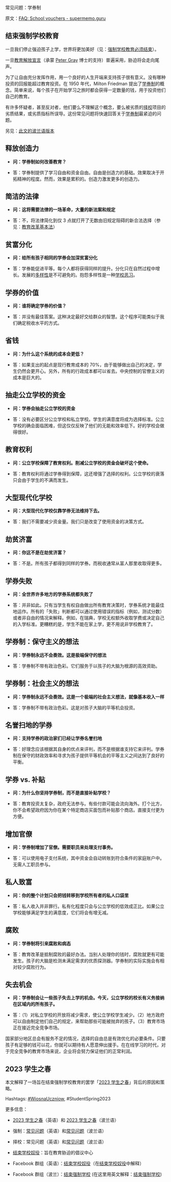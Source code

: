 常见问题：学券制

原文：[FAQ: School vouchers - supermemo.guru](https://supermemo.guru/wiki/FAQ:_School_vouchers)

## 结束强制学校教育

一旦我们停止强迫孩子上学，世界将更加美好（见：[强制学校教育必须结束](https://supermemo.guru/wiki/Compulsory_schooling_must_end)）。

一旦[教育解放宣言](https://supermemo.guru/wiki/Declaration_of_Educational_Emancipation)（承蒙 [Peter Gray](https://supermemo.guru/wiki/Peter_Gray) 博士的支持）普遍采用，胁迫将会走向尾声。

为了让自由充分发挥作用，用一个良好的人生开端来支持孩子很有意义。没有哪种投资的回报能超过教育投资。在 1950 年代，Milton Friedman 提出了[学券制](https://supermemo.guru/wiki/School_voucher)的概念。简单来说，每个孩子在开始学习之旅时都会获得一定数量的钱，用于投资他们自己的教育。

有许多怀疑者，甚至反对者，他们要么不理解这个概念，要么被劣质的[择校](https://supermemo.guru/wiki/School_choice)项目的劣质结果，或劣质指标所误导。这份常见问题将快速回答关于[学券制](https://supermemo.guru/wiki/School_voucher)最紧迫的问题。

另见：[此文的波兰语版本](https://supermemo.guru/wiki/Pytania_i_odpowiedzi:_Bon_oswiatowy)

## 释放创造力

- **问：学券制如何改善教育？**

- 答：学券制提供了学习自由和资金自由。自由是创造力的基础。效果取决于开拓精神的程度。然而，效果是累积的。创造力激发更多的创造力。

## 简洁的法律

- **问：这将需要法律的一场革命，大量的新法案和规定**

- 答：不，将法律简化到仅 3 点就打开了无数由旧规定阻碍的新合法选择（参见：[教育改革基本法](https://supermemo.guru/wiki/ABC_of_Education_Reform)）

## 贫富分化

- **问：给所有孩子相同的学券会加深贫富分化**

- 答：学券能促进平等。每个人都将获得同样的提升。分化只在自然过程中增长。发展的[多样性](https://supermemo.guru/wiki/Diversity)是不可避免的。抱怨多样性是一种[学校恶习](https://supermemo.guru/wiki/Bad_school_habit)。

## 学券的价值

- **问：谁将确定学券的价值？**

- 答：并没有最佳答案。这种决定最好交给群众的智慧。这个程序可能类似于我们确定税收水平的方式。

## 省钱

- **问：为什么这个系统的成本会更低？**

- 答：如果支出的起点是现行教育成本的 70%，由于能够做出自己的决定，学生仍然会更开心。另外，所有的行政成本都可以省去。中央控制的官僚主义的成本是巨大的。

## 抽走公立学校的资金

- **问：学券会抽走公立学校的资金**

- 答：没有必要区分公立学校和私立学校。学生的满意度将成为选择标准。公立学校的确会面临困难，但这仅仅反映了他们的无能和效率低下。好的学校会做得很好。

## 教育权利

- **问：公立学校保障了教育权利。削减公立学校的资金会破坏这个使命。**

- 答：教育权利将通过学券得到保障，这还增强了选择的权利。公立学校的衰落只会由于学生的不满而发生。

## 大型现代化学校

- **问：大型现代化学校仅靠学券无法维持下去。**

- 答：我们不需要减少资金量。我们只是改变了使用资金的决策方式。

## 劫贫济富

- **问：你这不是在劫贫济富？**

- 答：不是。所有孩子都得到同样的学券。而税收通常从富人那里收取得更多。

## 学券失败

- **问：全世界许多地方的学券系统都失败了**

- 答：并非如此。只有当学生有权自由做出所有教育决策时，学券系统才能最佳地运作。所有的「失败」判断都可以通过使用错误的指标（例如，测试分数）或者非自由的情况来解释。例如，在瑞典，学校无权额外收取学费或决定自己的入学标准。更糟糕的是，学生不能在家上学，更不用说非学校教育了。

## 学券制：保守主义的想法

- **问：学券制永远不会奏效。这是极端保守的想法**

- 答：学券制不带有政治色彩。它们服务于以孩子的大脑为根源的高效资助。

## 学券制：社会主义的想法

- **问：学券制永远不会奏效。这是一个极端的社会主义想法，就像基本收入一样**

- 答：学券制不带有政治色彩。这是对孩子大脑的平等机会投资。

## 名誉扫地的学券

- **问：支持学券的政治家们已经让学券名誉扫地**

- 答：好理念应该根据其自身的优点来评判，而不是根据谁支持它来评判。学券制在保守的财政效率和寻求为孩子提供平等机会的平等主义之间达到了良好的平衡。

## 学券 vs. 补贴

- **问：为什么你坚持学券制，而不是直接补贴学校？**

- 答：教育投资太复杂，政府无法参与。有些付款可能会流向海外。打个比方，你不会希望政府因为你在某个特定商店买面包而补贴那个商店。直接支付更为方便。

## 增加官僚

- **问：学券制增加了官僚。需要职员来处理支付事务。**

- 答：可以使用电子支付系统，其中资金会自动转账到符合条件的家庭账户中。无需人工职员参与。

## 私人致富

- **问：你的整个计划只会把钱转移到学校所有者的私人口袋里**

- 答：私人收入并非罪行。私有化程度只会与公立学校的低效成正比。如果公立学校能够满足学生的满意度，它们将会有增无减。

## 腐败

- **问：学券制将引来腐败和病态**

- 答：教育改革是抵制腐败的最好办法。当别人处理你的钱时，腐败就更有可能发生。孩子的大脑是检测未满足需求的优质探测器。学券制的实际实施会有相对较少腐败行为。

## 失去机会

- **问：学券制会让一些孩子失去上学的机会。今天，公立学校的校长有义务接纳在区域内的所有孩子。**

- 答：（1）对私立学校的开放将减少需求，使公立学校学生减少。（2）地方政府可以自由制定他们自己的规定，来帮助那些可能被抛弃的孩子。（3）教育市场正在接近完全竞争市场。

国家部分地区总会有服务不足的情况，选择的自由总是有效优化的必要条件。只要孩子有足够的钱可以花，你就可以期待有人愿意伸出援手。在在线学习的时代，对于完全竞争的教育市场来说，企业将会努力保证他们的正常利润。

## 2023 学生之春

本文解释了一场旨在结束强制学校教育的罢学「[2023 学生之春](https://supermemo.guru/wiki/Student_Spring_2023)」背后的原因和策略。

Hashtags: [#WiosnaUczniow](https://www.google.com/search?q=%23WiosnaUczniow), #StudentSpring2023

更多信息：

- [2023 学生之春](https://supermemo.guru/wiki/Student_Spring_2023)（英语）和 [2023 学生之春](https://supermemo.guru/wiki/Wiosna_Uczniow_2023)（波兰语）

- 强制：[常见问题](https://supermemo.guru/wiki/FAQ:_Ban_on_school_coercion)（英语）和[常见问题](https://supermemo.guru/wiki/Pytania_i_odpowiedzi:_Koniec_Przymusu_Szkolnego)（波兰语）

- 择校：常见问题（英语）和[常见问题](https://supermemo.guru/wiki/Pytania_i_odpowiedzi:_Bon_oswiatowy)（波兰语）

- [结束学校奴役](https://supermemo.guru/wiki/End_school_slavery)：旨在教育胁迫的倡议中心

- Facebook 群组（英语）：[结束学校奴役](https://www.facebook.com/groups/endschoolslave)（在[结束学校奴役](https://supermemo.guru/wiki/End_School_Slavery)中解释）

- Facebook 群组（波兰）：[结束强制学校](https://www.facebook.com/groups/schoolcoercion) (在这里用英文解释：[结束强制学校](https://supermemo.guru/wiki/Koniec_Przymusu_Szkolnego))